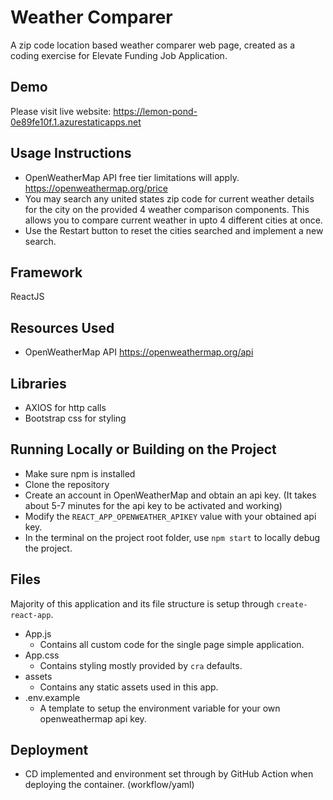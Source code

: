 # Weather Comparer

A zip code location based weather comparer web page, created as a coding exercise for Elevate Funding Job Application.

## Demo

Please visit live website: https://lemon-pond-0e89fe10f.1.azurestaticapps.net

## Usage Instructions
- OpenWeatherMap API free tier limitations will apply. https://openweathermap.org/price
- You may search any united states zip code for current weather details for the city
on the provided 4 weather comparison components. This allows you to compare current weather in upto
4 different cities at once.
- Use the Restart button to reset the cities searched and implement a new search.

## Framework
ReactJS

## Resources Used
- OpenWeatherMap API https://openweathermap.org/api

## Libraries
- AXIOS for http calls
- Bootstrap css for styling


## Running Locally or Building on the Project
- Make sure npm is installed
- Clone the repository
- Create an account in OpenWeatherMap and obtain an api key. (It takes about 5-7 minutes for the api key to be 
activated and working)
- Modify the `REACT_APP_OPENWEATHER_APIKEY` value with your obtained api key.
- In the terminal on the project root folder, use `npm start` to locally debug the project.

## Files

Majority of this application and its file structure is setup through `create-react-app`.

- App.js
  - Contains all custom code for the single page simple application.
- App.css
  - Contains styling mostly provided by `cra` defaults.
- assets
  - Contains any static assets used in this app.
- .env.example
  - A template to setup the environment variable for your own openweathermap api key.


## Deployment
- CD implemented and environment set through by GitHub Action when deploying the container. (workflow/yaml)